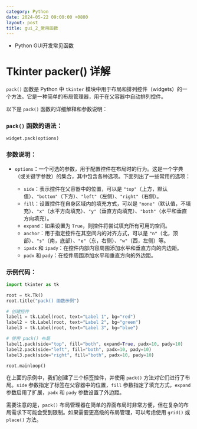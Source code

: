 ```yaml
---
category: Python
date: 2024-05-22 09:00:00 +0800
layout: post
title: gui_2_常用函数
---
```


+ Python GUI开发常见函数

# Tkinter packer() 详解

`pack()` 函数是 Python 中 `tkinter` 模块中用于布局和排列控件（widgets）的一个方法。它是一种简单的布局管理器，用于在父容器中自动排列控件。

以下是 `pack()` 函数的详细解释和参数说明：

### `pack()` 函数的语法：
```python
widget.pack(options)
```

### 参数说明：
- `options`：一个可选的参数，用于配置控件在布局时的行为。这是一个字典（或关键字参数）的集合，其中包含各种选项。下面列出了一些常用的选项：

  - `side`：表示控件在父容器中的位置，可以是 `"top"`（上方，默认值）、`"bottom"`（下方）、`"left"`（左侧）、`"right"`（右侧）。
  - `fill`：设置控件在自身区域内的填充方式，可以是 `"none"`（默认值，不填充）、`"x"`（水平方向填充）、`"y"`（垂直方向填充）、`"both"`（水平和垂直方向填充）。
  - `expand`：如果设置为 `True`，则控件将尝试填充所有可用的空间。
  - `anchor`：用于指定控件在其空间内的对齐方式，可以是 `"n"`（北，顶部）、`"s"`（南，底部）、`"e"`（东，右侧）、`"w"`（西，左侧）等。
  - `ipadx` 和 `ipady`：在控件内部内容周围添加水平和垂直方向的内边距。
  - `padx` 和 `pady`：在控件周围添加水平和垂直方向的外边距。

### 示例代码：
```python
import tkinter as tk

root = tk.Tk()
root.title("pack() 函数示例")

# 创建控件
label1 = tk.Label(root, text="Label 1", bg="red")
label2 = tk.Label(root, text="Label 2", bg="green")
label3 = tk.Label(root, text="Label 3", bg="blue")

# 使用 pack() 布局
label1.pack(side="top", fill="both", expand=True, padx=10, pady=10)
label2.pack(side="left", fill="both", padx=10, pady=10)
label3.pack(side="right", fill="both", padx=10, pady=10)

root.mainloop()
```

在上面的示例中，我们创建了三个标签控件，并使用 `pack()` 方法对它们进行了布局。`side` 参数指定了标签在父容器中的位置，`fill` 参数指定了填充方式，`expand` 参数启用了扩展，`padx` 和 `pady` 参数设置了外边距。

需要注意的是，`pack()` 布局管理器在简单的界面布局时非常方便，但在复杂的布局需求下可能会受到限制。如果需要更高级的布局管理，可以考虑使用 `grid()` 或 `place()` 方法。
